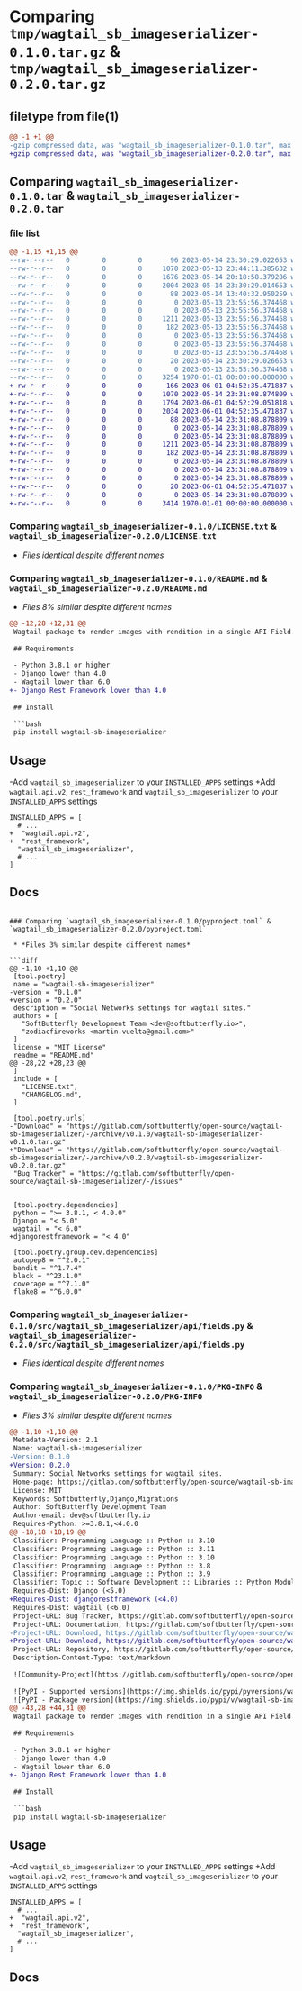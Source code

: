 # Comparing `tmp/wagtail_sb_imageserializer-0.1.0.tar.gz` & `tmp/wagtail_sb_imageserializer-0.2.0.tar.gz`

## filetype from file(1)

```diff
@@ -1 +1 @@
-gzip compressed data, was "wagtail_sb_imageserializer-0.1.0.tar", max compression
+gzip compressed data, was "wagtail_sb_imageserializer-0.2.0.tar", max compression
```

## Comparing `wagtail_sb_imageserializer-0.1.0.tar` & `wagtail_sb_imageserializer-0.2.0.tar`

### file list

```diff
@@ -1,15 +1,15 @@
--rw-r--r--   0        0        0       96 2023-05-14 23:30:29.022653 wagtail_sb_imageserializer-0.1.0/CHANGELOG.md
--rw-r--r--   0        0        0     1070 2023-05-13 23:44:11.385632 wagtail_sb_imageserializer-0.1.0/LICENSE.txt
--rw-r--r--   0        0        0     1676 2023-05-14 20:18:58.379286 wagtail_sb_imageserializer-0.1.0/README.md
--rw-r--r--   0        0        0     2004 2023-05-14 23:30:29.014653 wagtail_sb_imageserializer-0.1.0/pyproject.toml
--rw-r--r--   0        0        0       88 2023-05-14 13:40:32.950259 wagtail_sb_imageserializer-0.1.0/src/wagtail_sb_imageserializer/__init__.py
--rw-r--r--   0        0        0        0 2023-05-13 23:55:56.374468 wagtail_sb_imageserializer-0.1.0/src/wagtail_sb_imageserializer/admin.py
--rw-r--r--   0        0        0        0 2023-05-13 23:55:56.374468 wagtail_sb_imageserializer-0.1.0/src/wagtail_sb_imageserializer/api/__init__.py
--rw-r--r--   0        0        0     1211 2023-05-13 23:55:56.374468 wagtail_sb_imageserializer-0.1.0/src/wagtail_sb_imageserializer/api/fields.py
--rw-r--r--   0        0        0      182 2023-05-13 23:55:56.374468 wagtail_sb_imageserializer-0.1.0/src/wagtail_sb_imageserializer/apps.py
--rw-r--r--   0        0        0        0 2023-05-13 23:55:56.374468 wagtail_sb_imageserializer-0.1.0/src/wagtail_sb_imageserializer/migrations/__init__.py
--rw-r--r--   0        0        0        0 2023-05-13 23:55:56.374468 wagtail_sb_imageserializer-0.1.0/src/wagtail_sb_imageserializer/models.py
--rw-r--r--   0        0        0        0 2023-05-13 23:55:56.374468 wagtail_sb_imageserializer-0.1.0/src/wagtail_sb_imageserializer/tests.py
--rw-r--r--   0        0        0       20 2023-05-14 23:30:29.026653 wagtail_sb_imageserializer-0.1.0/src/wagtail_sb_imageserializer/version.py
--rw-r--r--   0        0        0        0 2023-05-13 23:55:56.374468 wagtail_sb_imageserializer-0.1.0/src/wagtail_sb_imageserializer/views.py
--rw-r--r--   0        0        0     3254 1970-01-01 00:00:00.000000 wagtail_sb_imageserializer-0.1.0/PKG-INFO
+-rw-r--r--   0        0        0      166 2023-06-01 04:52:35.471837 wagtail_sb_imageserializer-0.2.0/CHANGELOG.md
+-rw-r--r--   0        0        0     1070 2023-05-14 23:31:08.874809 wagtail_sb_imageserializer-0.2.0/LICENSE.txt
+-rw-r--r--   0        0        0     1794 2023-06-01 04:52:29.051818 wagtail_sb_imageserializer-0.2.0/README.md
+-rw-r--r--   0        0        0     2034 2023-06-01 04:52:35.471837 wagtail_sb_imageserializer-0.2.0/pyproject.toml
+-rw-r--r--   0        0        0       88 2023-05-14 23:31:08.878809 wagtail_sb_imageserializer-0.2.0/src/wagtail_sb_imageserializer/__init__.py
+-rw-r--r--   0        0        0        0 2023-05-14 23:31:08.878809 wagtail_sb_imageserializer-0.2.0/src/wagtail_sb_imageserializer/admin.py
+-rw-r--r--   0        0        0        0 2023-05-14 23:31:08.878809 wagtail_sb_imageserializer-0.2.0/src/wagtail_sb_imageserializer/api/__init__.py
+-rw-r--r--   0        0        0     1211 2023-05-14 23:31:08.878809 wagtail_sb_imageserializer-0.2.0/src/wagtail_sb_imageserializer/api/fields.py
+-rw-r--r--   0        0        0      182 2023-05-14 23:31:08.878809 wagtail_sb_imageserializer-0.2.0/src/wagtail_sb_imageserializer/apps.py
+-rw-r--r--   0        0        0        0 2023-05-14 23:31:08.878809 wagtail_sb_imageserializer-0.2.0/src/wagtail_sb_imageserializer/migrations/__init__.py
+-rw-r--r--   0        0        0        0 2023-05-14 23:31:08.878809 wagtail_sb_imageserializer-0.2.0/src/wagtail_sb_imageserializer/models.py
+-rw-r--r--   0        0        0        0 2023-05-14 23:31:08.878809 wagtail_sb_imageserializer-0.2.0/src/wagtail_sb_imageserializer/tests.py
+-rw-r--r--   0        0        0       20 2023-06-01 04:52:35.471837 wagtail_sb_imageserializer-0.2.0/src/wagtail_sb_imageserializer/version.py
+-rw-r--r--   0        0        0        0 2023-05-14 23:31:08.878809 wagtail_sb_imageserializer-0.2.0/src/wagtail_sb_imageserializer/views.py
+-rw-r--r--   0        0        0     3414 1970-01-01 00:00:00.000000 wagtail_sb_imageserializer-0.2.0/PKG-INFO
```

### Comparing `wagtail_sb_imageserializer-0.1.0/LICENSE.txt` & `wagtail_sb_imageserializer-0.2.0/LICENSE.txt`

 * *Files identical despite different names*

### Comparing `wagtail_sb_imageserializer-0.1.0/README.md` & `wagtail_sb_imageserializer-0.2.0/README.md`

 * *Files 8% similar despite different names*

```diff
@@ -12,28 +12,31 @@
 Wagtail package to render images with rendition in a single API Field.
 
 ## Requirements
 
 - Python 3.8.1 or higher
 - Django lower than 4.0
 - Wagtail lower than 6.0
+- Django Rest Framework lower than 4.0
 
 ## Install
 
 ```bash
 pip install wagtail-sb-imageserializer
 ```
 
 ## Usage
 
-Add `wagtail_sb_imageserializer` to your `INSTALLED_APPS` settings
+Add `wagtail.api.v2`, `rest_framework` and `wagtail_sb_imageserializer` to your `INSTALLED_APPS` settings
 
 ```
 INSTALLED_APPS = [
   # ...
+  "wagtail.api.v2",
+  "rest_framework",
   "wagtail_sb_imageserializer",
   # ...
 ]
 ```
 
 ## Docs
```

### Comparing `wagtail_sb_imageserializer-0.1.0/pyproject.toml` & `wagtail_sb_imageserializer-0.2.0/pyproject.toml`

 * *Files 3% similar despite different names*

```diff
@@ -1,10 +1,10 @@
 [tool.poetry]
 name = "wagtail-sb-imageserializer"
-version = "0.1.0"
+version = "0.2.0"
 description = "Social Networks settings for wagtail sites."
 authors = [
   "SoftButterfly Development Team <dev@softbutterfly.io>",
   "zodiacfireworks <martin.vuelta@gmail.com>"
 ]
 license = "MIT License"
 readme = "README.md"
@@ -28,22 +28,23 @@
 ]
 include = [
   "LICENSE.txt",
   "CHANGELOG.md",
 ]
 
 [tool.poetry.urls]
-"Download" = "https://gitlab.com/softbutterfly/open-source/wagtail-sb-imageserializer/-/archive/v0.1.0/wagtail-sb-imageserializer-v0.1.0.tar.gz"
+"Download" = "https://gitlab.com/softbutterfly/open-source/wagtail-sb-imageserializer/-/archive/v0.2.0/wagtail-sb-imageserializer-v0.2.0.tar.gz"
 "Bug Tracker" = "https://gitlab.com/softbutterfly/open-source/wagtail-sb-imageserializer/-/issues"
 
 
 [tool.poetry.dependencies]
 python = ">= 3.8.1, < 4.0.0"
 Django = "< 5.0"
 wagtail = "< 6.0"
+djangorestframework = "< 4.0"
 
 [tool.poetry.group.dev.dependencies]
 autopep8 = "^2.0.1"
 bandit = "^1.7.4"
 black = "^23.1.0"
 coverage = "^7.1.0"
 flake8 = "^6.0.0"
```

### Comparing `wagtail_sb_imageserializer-0.1.0/src/wagtail_sb_imageserializer/api/fields.py` & `wagtail_sb_imageserializer-0.2.0/src/wagtail_sb_imageserializer/api/fields.py`

 * *Files identical despite different names*

### Comparing `wagtail_sb_imageserializer-0.1.0/PKG-INFO` & `wagtail_sb_imageserializer-0.2.0/PKG-INFO`

 * *Files 3% similar despite different names*

```diff
@@ -1,10 +1,10 @@
 Metadata-Version: 2.1
 Name: wagtail-sb-imageserializer
-Version: 0.1.0
+Version: 0.2.0
 Summary: Social Networks settings for wagtail sites.
 Home-page: https://gitlab.com/softbutterfly/open-source/wagtail-sb-imageserializer
 License: MIT
 Keywords: Softbutterfly,Django,Migrations
 Author: SoftButterfly Development Team
 Author-email: dev@softbutterfly.io
 Requires-Python: >=3.8.1,<4.0.0
@@ -18,18 +18,19 @@
 Classifier: Programming Language :: Python :: 3.10
 Classifier: Programming Language :: Python :: 3.11
 Classifier: Programming Language :: Python :: 3.10
 Classifier: Programming Language :: Python :: 3.8
 Classifier: Programming Language :: Python :: 3.9
 Classifier: Topic :: Software Development :: Libraries :: Python Modules
 Requires-Dist: Django (<5.0)
+Requires-Dist: djangorestframework (<4.0)
 Requires-Dist: wagtail (<6.0)
 Project-URL: Bug Tracker, https://gitlab.com/softbutterfly/open-source/wagtail-sb-imageserializer/-/issues
 Project-URL: Documentation, https://gitlab.com/softbutterfly/open-source/wagtail-sb-imageserializer/-/wikis
-Project-URL: Download, https://gitlab.com/softbutterfly/open-source/wagtail-sb-imageserializer/-/archive/v0.1.0/wagtail-sb-imageserializer-v0.1.0.tar.gz
+Project-URL: Download, https://gitlab.com/softbutterfly/open-source/wagtail-sb-imageserializer/-/archive/v0.2.0/wagtail-sb-imageserializer-v0.2.0.tar.gz
 Project-URL: Repository, https://gitlab.com/softbutterfly/open-source/wagtail-sb-imageserializer
 Description-Content-Type: text/markdown
 
 ![Community-Project](https://gitlab.com/softbutterfly/open-source/open-source-office/-/raw/master/banners/softbutterfly-open-source--banner--community-project.png)
 
 ![PyPI - Supported versions](https://img.shields.io/pypi/pyversions/wagtail-sb-imageserializer)
 ![PyPI - Package version](https://img.shields.io/pypi/v/wagtail-sb-imageserializer)
@@ -43,28 +44,31 @@
 Wagtail package to render images with rendition in a single API Field.
 
 ## Requirements
 
 - Python 3.8.1 or higher
 - Django lower than 4.0
 - Wagtail lower than 6.0
+- Django Rest Framework lower than 4.0
 
 ## Install
 
 ```bash
 pip install wagtail-sb-imageserializer
 ```
 
 ## Usage
 
-Add `wagtail_sb_imageserializer` to your `INSTALLED_APPS` settings
+Add `wagtail.api.v2`, `rest_framework` and `wagtail_sb_imageserializer` to your `INSTALLED_APPS` settings
 
 ```
 INSTALLED_APPS = [
   # ...
+  "wagtail.api.v2",
+  "rest_framework",
   "wagtail_sb_imageserializer",
   # ...
 ]
 ```
 
 ## Docs
```

